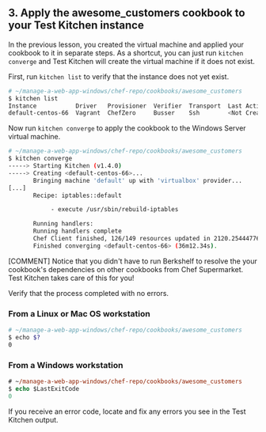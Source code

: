 ## 3. Apply the awesome_customers cookbook to your Test Kitchen instance

In the previous lesson, you created the virtual machine and applied your cookbook to it in separate steps. As a shortcut, you can just run `kitchen converge` and Test Kitchen will create the virtual machine if it does not exist.

First, run `kitchen list` to verify that the instance does not yet exist.

```bash
# ~/manage-a-web-app-windows/chef-repo/cookbooks/awesome_customers
$ kitchen list
Instance           Driver   Provisioner  Verifier  Transport  Last Action
default-centos-66  Vagrant  ChefZero     Busser    Ssh        <Not Created>
```

Now run `kitchen converge` to apply the cookbook to the Windows Server virtual machine.

```bash
# ~/manage-a-web-app-windows/chef-repo/cookbooks/awesome_customers
$ kitchen converge
-----> Starting Kitchen (v1.4.0)
-----> Creating <default-centos-66>...
       Bringing machine 'default' up with 'virtualbox' provider...
[...]
       Recipe: iptables::default

            - execute /usr/sbin/rebuild-iptables

       Running handlers:
       Running handlers complete
       Chef Client finished, 126/149 resources updated in 2120.254447762 seconds
       Finished converging <default-centos-66> (36m12.34s).
```

[COMMENT] Notice that you didn't have to run Berkshelf to resolve the your cookbook's dependencies on other cookbooks from Chef Supermarket. Test Kitchen takes care of this for you!

Verify that the process completed with no errors.

### From a Linux or Mac OS workstation

```bash
# ~/manage-a-web-app-windows/chef-repo/cookbooks/awesome_customers
$ echo $?
0
```

### From a Windows workstation

```ps
# ~/manage-a-web-app-windows/chef-repo/cookbooks/awesome_customers
$ echo $LastExitCode
0
```

If you receive an error code, locate and fix any errors you see in the Test Kitchen output.
